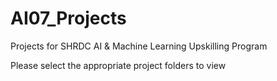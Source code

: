 # AI07_Projects
 Projects for SHRDC AI & Machine Learning Upskilling Program

Please select the appropriate project folders to view
